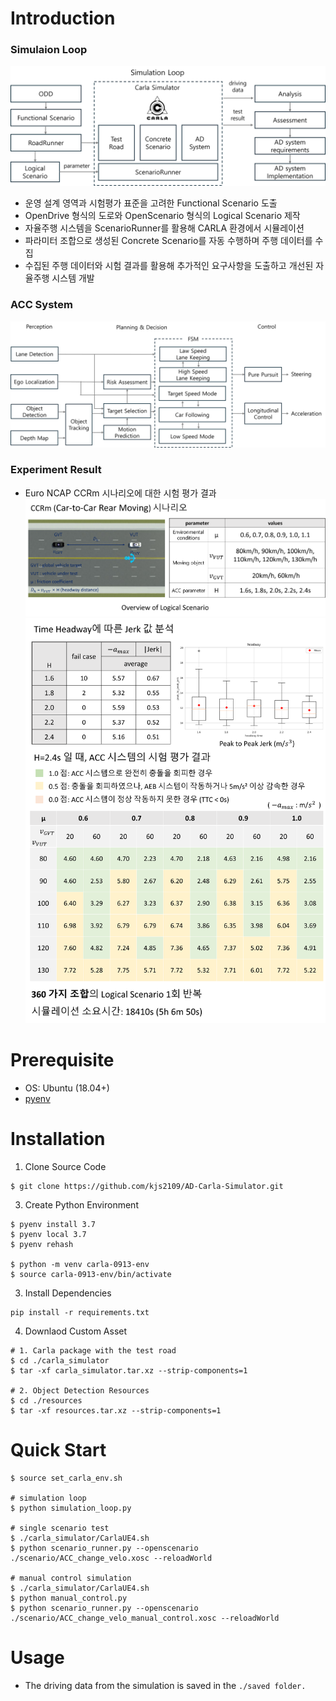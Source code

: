 # Introduction 
### Simulaion Loop 
![simulation loop](./src/simulation_loop.png) 
* 운영 설계 영역과 시험평가 표준을 고려한 Functional Scenario 도출 
* OpenDrive 형식의 도로와 OpenScenario 형식의 Logical Scenario 제작 
* 자율주행 시스템을 ScenarioRunner를 활용해 CARLA 환경에서 시뮬레이션 
* 파라미터 조합으로 생성된 Concrete Scenario를 자동 수행하며 주행 데이터를 수집 
* 수집된 주행 데이터와 시험 결과를 활용해 추가적인 요구사항을 도출하고 개선된 자율주행 시스템 개발 
### ACC System 
![ad system](./src/ad_system.png)
### Experiment Result 
* Euro NCAP CCRm 시나리오에 대한 시험 평가 결과 
![CCRm scenario](./src/CCRm_scenario.png)
![Euro NCAP test result](./src/test_result.png)

# Prerequisite 
* OS: Ubuntu (18.04+)
* [pyenv](https://github.com/pyenv/pyenv) 

# Installation 
1. Clone Source Code
```
$ git clone https://github.com/kjs2109/AD-Carla-Simulator.git
```
3. Create Python Environment 
```
$ pyenv install 3.7 
$ pyenv local 3.7
$ pyenv rehash 

$ python -m venv carla-0913-env 
$ source carla-0913-env/bin/activate
```
3. Install Dependencies
```
pip install -r requirements.txt
```
4. Downlaod Custom Asset 
```
# 1. Carla package with the test road
$ cd ./carla_simulator 
$ tar -xf carla_simulator.tar.xz --strip-components=1

# 2. Object Detection Resources
$ cd ./resources 
$ tar -xf resources.tar.xz --strip-components=1
```
# Quick Start 
```
$ source set_carla_env.sh 

# simulation loop 
$ python simulation_loop.py 

# single scenario test 
$ ./carla_simulator/CarlaUE4.sh
$ python scenario_runner.py --openscenario ./scenario/ACC_change_velo.xosc --reloadWorld 

# manual control simulation 
$ ./carla_simulator/CarlaUE4.sh
$ python manual_control.py 
$ python scenario_runner.py --openscenario ./scenario/ACC_change_velo_manual_control.xosc --reloadWorld 
```

# Usage 
* The driving data from the simulation is saved in the ```./saved folder.```
